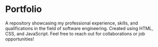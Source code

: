 # Portfolio
A repository showcasing my professional experience, skills, and qualifications in the field of software engineering. Created using HTML, CSS, and JavaScript. Feel free to reach out for collaborations or job opportunities!
